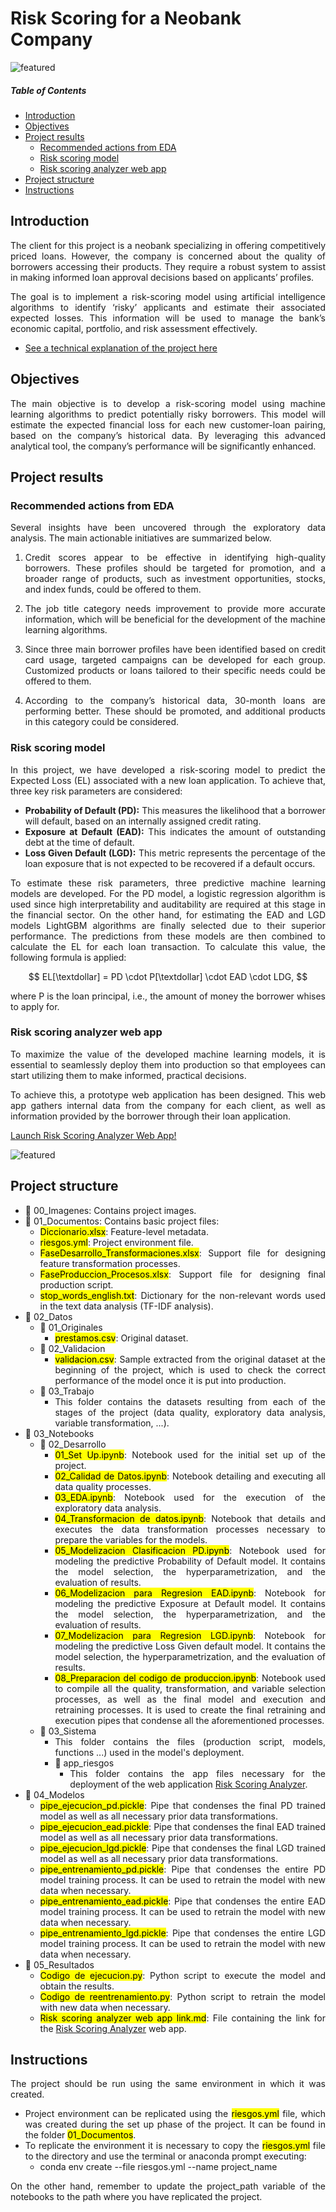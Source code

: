 # Risk Scoring for a Neobank Company

![featured](https://github.com/pabloelt/risk-scoring-for-a-neobank-company//blob/main/00_Imagenes/featured.jpg?raw=true)

##### Table of Contents 
* [Introduction](#introduction)
* [Objectives](#objectives)
* [Project results](#project-results)
   * [Recommended actions from EDA](#recommended-actions-from-eda)
   * [Risk scoring model](#risk-scoring-model)
   * [Risk scoring analyzer web app](#risk-scoring-analyzer-web-app)
* [Project structure](#project-structure)
* [Instructions](#instructions)

<div align="justify">
 
## Introduction

The client for this project is a neobank specializing in offering competitively priced loans. However, the company is concerned about the quality of borrowers accessing their products. They require a robust system to assist in making informed loan approval decisions based on applicants’ profiles.

The goal is to implement a risk-scoring model using artificial intelligence algorithms to identify ‘risky’ applicants and estimate their associated expected losses. This information will be used to manage the bank’s economic capital, portfolio, and risk assessment effectively.

 * [See a technical explanation of the project here](https://pabloelt.github.io/project/project7/)

## Objectives

The main objective is to develop a risk-scoring model using machine learning algorithms to predict potentially risky borrowers. This model will estimate the expected financial loss for each new customer-loan pairing, based on the company’s historical data. By leveraging this advanced analytical tool, the company’s performance will be significantly enhanced.

## Project results

### Recommended actions from EDA

Several insights have been uncovered through the exploratory data analysis. The main actionable initiatives are summarized below.

1. Credit scores appear to be effective in identifying high-quality borrowers. These profiles should be targeted for promotion, and a broader range of products, such as investment opportunities, stocks, and index funds, could be offered to them.

2. The job title category needs improvement to provide more accurate information, which will be beneficial for the development of the machine learning algorithms.

3. Since three main borrower profiles have been identified based on credit card usage, targeted campaigns can be developed for each group. Customized products or loans tailored to their specific needs could be offered to them.

4. According to the company’s historical data, 30-month loans are performing better. These should be promoted, and additional products in this category could be considered.


### Risk scoring model

In this project, we have developed a risk-scoring model to predict the Expected Loss (EL) associated with a new loan application. To achieve that, three key risk parameters are considered:

* **Probability of Default (PD):** This measures the likelihood that a borrower will default, based on an internally assigned credit rating.
* **Exposure at Default (EAD):** This indicates the amount of outstanding debt at the time of default.
* **Loss Given Default (LGD):** This metric represents the percentage of the loan exposure that is not expected to be recovered if a default occurs.

To estimate these risk parameters, three predictive machine learning models are developed. For the PD model, a logistic regression algorithm is used since high interpretability and auditability are required at this stage in the financial sector. On the other hand, for estimating the EAD and LGD models LightGBM algorithms are finally selected due to their superior performance. The predictions from these models are then combined to calculate the EL for each loan transaction. To calculate this value, the following formula is applied:

$$
EL[\textdollar] = PD \cdot P[\textdollar] \cdot EAD \cdot LDG,
$$

where P is the loan principal, i.e., the amount of money the borrower whises to apply for.

### Risk scoring analyzer web app

To maximize the value of the developed machine learning models, it is essential to seamlessly deploy them into production so that employees can start utilizing them to make informed, practical decisions.

To achieve this, a prototype web application has been designed. This web app gathers internal data from the company for each client, as well as information provided by the borrower through their loan application.

[Launch Risk Scoring Analyzer Web App!](https://risk-scoring-analyzer-web-app.streamlit.app/)

![featured](https://github.com/pabloelt/risk-scoring-for-a-neobank-company//blob/main/00_Imagenes/web_app_1.png?raw=true)

## Project structure

* 📁 00_Imagenes: Contains project images.
* 📁 01_Documentos: Contains basic project files:
  * <mark>Diccionario.xlsx</mark>: Feature-level metadata.
  * <mark>riesgos.yml</mark>: Project environment file.
  * <mark>FaseDesarrollo_Transformaciones.xlsx</mark>: Support file for designing feature transformation processes.
  * <mark>FaseProduccion_Procesos.xlsx</mark>: Support file for designing final production script.
  * <mark>stop_words_english.txt</mark>: Dictionary for the non-relevant words used in the text data analysis (TF-IDF analysis).
* 📁 02_Datos
  * 📁 01_Originales
    * <mark>prestamos.csv</mark>: Original dataset.
  * 📁 02_Validacion
    * <mark>validacion.csv</mark>: Sample extracted from the original dataset at the beginning of the project, which is used to check the correct performance of the model once it is put into production.
  * 📁 03_Trabajo
    * This folder contains the datasets resulting from each of the stages of the project (data quality, exploratory data analysis, variable transformation, ...).
* 📁 03_Notebooks
    * 📁 02_Desarrollo
      * <mark>01_Set Up.ipynb</mark>: Notebook used for the initial set up of the project.
      * <mark>02_Calidad de Datos.ipynb</mark>: Notebook detailing and executing all data quality processes.
      * <mark>03_EDA.ipynb</mark>: Notebook used for the execution of the exploratory data analysis.
      * <mark>04_Transformacion de datos.ipynb</mark>: Notebook that details and executes the data transformation processes necessary to prepare the variables for the models.
      * <mark>05_Modelizacion Clasificacion PD.ipynb</mark>: Notebook used for modeling the predictive Probability of Default model. It contains the model selection, the hyperparametrization, and the evaluation of results.
      * <mark>06_Modelizacion para Regresion EAD.ipynb</mark>: Notebook for modeling the predictive Exposure at Default model. It contains the model selection, the hyperparametrization, and the evaluation of results.
      * <mark>07_Modelizacion para Regresion LGD.ipynb</mark>: Notebook for modeling the predictive Loss Given default model. It contains the model selection, the hyperparametrization, and the evaluation of results.
      * <mark>08_Preparacion del codigo de produccion.ipynb</mark>: Notebook used to compile all the quality, transformation, and variable selection processes, as well as the final model and execution and retraining processes. It is used to create the final retraining and execution pipes that condense all the aforementioned processes.
    * 📁 03_Sistema
      * This folder contains the files (production script, models, functions ...) used in the model's deployment.
      * 📁 app_riesgos
        * This folder contains the app files necessary for the deployment of the web application [Risk Scoring Analyzer](https://risk-scoring-analyzer-web-app.streamlit.app/).    
* 📁 04_Modelos
  * <mark>pipe_ejecucion_pd.pickle</mark>: Pipe that condenses the final PD trained model as well as all necessary prior data transformations.
  * <mark>pipe_ejecucion_ead.pickle</mark>: Pipe that condenses the final EAD trained model as well as all necessary prior data transformations.
  * <mark>pipe_ejecucion_lgd.pickle</mark>: Pipe that condenses the final LGD trained model as well as all necessary prior data transformations.
  * <mark>pipe_entrenamiento_pd.pickle</mark>: Pipe that condenses the entire PD model training process. It can be used to retrain the model with new data when necessary.
  * <mark>pipe_entrenamiento_ead.pickle</mark>: Pipe that condenses the entire EAD model training process. It can be used to retrain the model with new data when necessary.
  * <mark>pipe_entrenamiento_lgd.pickle</mark>: Pipe that condenses the entire LGD model training process. It can be used to retrain the model with new data when necessary.
* 📁 05_Resultados
  * <mark>Codigo de ejecucion.py</mark>: Python script to execute the model and obtain the results.
  * <mark>Codigo de reentrenamiento.py</mark>: Python script to retrain the model with new data when necessary.
  * <mark>Risk scoring analyzer web app link.md</mark>: File containing the link for the [Risk Scoring Analyzer](https://risk-scoring-analyzer-web-app.streamlit.app/) web app.

## Instructions

The project should be run using the same environment in which it was created.

* Project environment can be replicated using the <mark>riesgos.yml</mark> file, which was created during the set up phase of the project. It can be found in the folder <mark>01_Documentos</mark>.
* To replicate the environment it is necessary to copy the <mark>riesgos.yml</mark> file to the directory and use the terminal or anaconda prompt executing:
  * conda env create --file riesgos.yml --name project_name

On the other hand, remember to update the project_path variable of the notebooks to the path where you have replicated the project.
